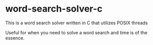 word-search-solver-c
====================

This is a word search solver written in C that utilizes POSIX threads

Useful for when you need to solve a word search and time is of the essence.
